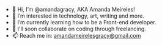 - 👋 Hi, I’m @amandagracy, AKA Amanda Meireles!
- 👀 I’m interested in technology, art, writing and more.
- 🌱 I’m currently learning how to be a Front-end developer.
- 💞️ I'll soon collaborate on coding through freelancing.
- 📫 Reach me in: amandameirelesgracy@gmail.com

<!---
amandagracy/amandagracy is a ✨ special ✨ repository because its `README.md` (this file) appears on your GitHub profile.
You can click the Preview link to take a look at your changes.
--->
